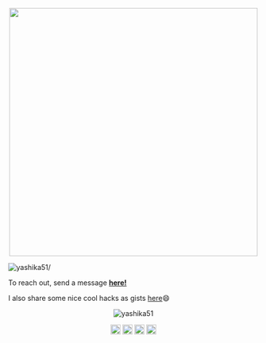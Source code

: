 
<p align="center"> <img src=https://media.giphy.com/media/XxSTiWybZmJ4XNOpIe/giphy.gif width="500"/> </p>


<p align="left"> <img src=https://komarev.com/ghpvc/?username=yashika51 alt=yashika51/> </p>


To reach out, send a message **[here!](https://twitter.com/yashika51)** 

I also share some nice cool hacks as gists [here](https://gist.github.com/yashika51):smile:


<p align="center"> <img src=https://github-readme-stats.vercel.app/api?username=yashika51&show_icons=true alt=yashika51 /> </p>

<p align="center">
<a href=https://dev.to/yashika51 target="blank"><img align="center" src=https://cdn.jsdelivr.net/npm/simple-icons@3.0.1/icons/dev-dot-to.svg alt="yashika51" height="20" width="20" /></a>
<a href=https://twitter.com/yashika51 target="blank"><img align="center" src=https://cdn.jsdelivr.net/npm/simple-icons@3.0.1/icons/twitter.svg alt="yashika51" height="20" width="20" /></a>
<a href=https://linkedin.com/in/yashikasharma5174/ target="blank"><img align="center" src=https://cdn.jsdelivr.net/npm/simple-icons@3.0.1/icons/linkedin.svg alt="yashika51" height="20" width="20" /></a>
<a href=https://instagram.com/_yashika_sharma target="blank"><img align="center" src=https://cdn.jsdelivr.net/npm/simple-icons@3.0.1/icons/instagram.svg alt="_yashika_sharma" height="20" width="20" /></a>
</p>
